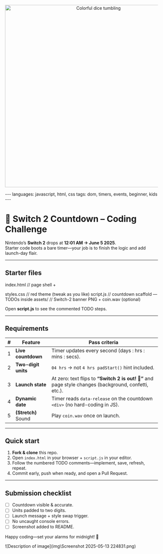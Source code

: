 <p align="center">
  <img src="img/switch2.jpeg?auto=format&fit=crop&w=1200&q=80" alt="Colorful dice tumbling" width="600">
</p>
---
languages: javascript, html, css
tags: dom, timers, events, beginner, kids
---

# 🚀 Switch 2 Countdown – Coding Challenge

Nintendo’s **Switch 2** drops at **12:01 AM → June 5 2025**.  
Starter code boots a bare timer—your job is to finish the logic and add launch-day flair.

---

## Starter files

index.html // page shell + <div id="countdown"> styles.css // red theme (tweak as you like) script.js // countdown scaffold — TODOs inside assets/ // Switch-2 banner PNG + coin.wav (optional)

Open **script.js** to see the commented TODO steps.

---

## Requirements

| # | Feature | Pass criteria |
|---|---------|---------------|
| 1 | **Live countdown** | Timer updates every second (days : hrs : mins : secs). |
| 2 | **Two-digit units** | `04 hrs` → not `4 hrs` &nbsp;`padStart()` hint included. |
| 3 | **Launch state** | At zero: text flips to **“Switch 2 is out! 🎉”** and page style changes (background, confetti, etc.). |
| 4 | **Dynamic date** | Timer reads `data-release` on the countdown `<div>` (no hard-coding in JS). |
| 5 | **(Stretch)** Sound | Play `coin.wav` once on launch. |

---

## Quick start

1. **Fork & clone** this repo.  
2. Open `index.html` in your browser + `script.js` in your editor.  
3. Follow the numbered TODO comments—implement, save, refresh, repeat.  
4. Commit early, push when ready, and open a Pull Request.

---

## Submission checklist

- [ ] Countdown visible & accurate.  
- [ ] Units padded to two digits.  
- [ ] Launch message + style swap trigger.  
- [ ] No uncaught console errors.  
- [ ] Screenshot added to README.  

Happy coding—set your alarms for midnight! 🌟

![Description of image](img\Screenshot 2025-05-13 224831.png)

